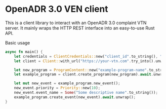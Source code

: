 # OpenADR 3.0 VEN client

This is a client library to interact with an OpenADR 3.0 complaint VTN server.
It mainly wraps the HTTP REST interface into an easy-to-use Rust API.

Basic usage
```rust
async fn main() {
    let credentials = ClientCredentials::new("client_id".to_string(), "client_secret".to_string());
    let client = Client::with_url("https://your-vtn.com".try_into().unwrap(), Some(credentials));

    let new_program = ProgramContent::new("example-program-name".to_string());
    let example_program = client.create_program(new_program).await.unwrap();

    let mut new_event = example_program.new_event();
    new_event.priority = Priority::new(10);
    new_event.event_name = Some("Some descriptive name".to_string());
    example_program.create_event(new_event).await.unwrap(); 
}
```